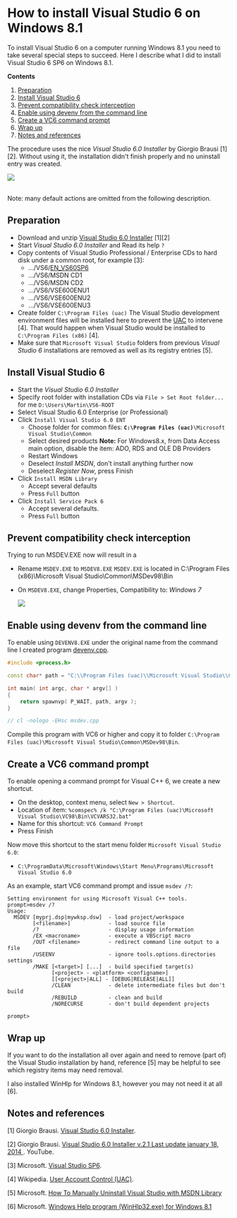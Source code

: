 How to install Visual Studio 6 on Windows 8.1
==============================================

To install Visual Studio 6 on a computer running Windows 8.1 you need to take several special steps to succeed. Here I describe what I did to install Visual Studio 6 SP6 on Windows 8.1. 

**Contents**  
1. [Preparation](#preparation)  
2. [Install Visual Studio 6](#install)  
3. [Prevent compatibility check interception](#compatibility)  
4. [Enable using devenv from the command line](#commandline)  
5. [Create a VC6 command prompt](#prompt)
6. [Wrap up](#wrapup)  
7. [Notes and references](#references)  

The  procedure uses the nice *Visual Studio 6.0 Installer* by Giorgio Brausi [1][2]. Without using it, the installation didn't finish properly and no uninstall entry was created. 
 
![](https://dl.dropboxusercontent.com/u/42098891/VisualStudio6.0Installer-v2.1.png)

<br>
Note: many default actions are omitted from the following description.

<a id="preparation"></a>
Preparation
-------------
- Download and unzip [Visual Studio 6.0 Installer](http://nuke.vbcorner.net/Articles/VB60/VisualStudio6Installer/tabid/93/language/en-US/Default.aspx) [1][2]
- Start *Visual Studio 6.0 Installer* and Read its help `?`
- Copy contents of Visual Studio Professional / Enterprise CDs to hard disk under a common root, for example [3]: 
	- .../VS6/[EN_VS60SP6](http://www.microsoft.com/en-us/download/details.aspx?id=9183)
	- .../VS6/MSDN CD1
	- .../VS6/MSDN CD2
	- .../VS6/VSE600ENU1
	- .../VS6/VSE600ENU2
	- .../VS6/VSE600ENU3
- Create folder `C:\Program Files (uac)`
	The Visual Studio development environment files will be installed here to prevent the [UAC](http://en.wikipedia.org/wiki/User_Account_Control) to intervene [4]. That would happen when Visual Studio would be installed to `C:\Program Files (x86)` [4].
- Make sure that `Microsoft Visual Studio` folders from previous *Visual Studio 6* installations are removed as well as its registry entries [5].


<a id="install"></a>
Install Visual Studio 6
------------------------

- Start the *Visual Studio 6.0 Installer*
- Specify root folder with installation CDs via `File > Set Root folder...`
	for me `D:\Users\Martin\VS6-ROOT`
- Select Visual Studio  6.0 Enterprise (or Professional)
- Click `Install Visual Studio 6.0 ENT`
	- Choose folder for common files:
		**`C:\Program Files (uac)`**`\Microsoft Visual Studio\Common`
	- Select desired products
		**Note:** For Windows8.x, from Data Access main option, disable the item: ADO, RDS and OLE DB Providers  
	- Restart Windows
	- Deselect *Install MSDN*, don't install anything further now
	- Deselect *Register Now*, press Finish
- Click `Install MSDN Library`
	- Accept several defaults
	- Press `Full` button
- Click `Install Service Pack 6`
	- Accept several defaults.
	- Press `Full` button

<a id="compatibility"></a>
Prevent compatibility check interception
------------------------------------------
Trying to run MSDEV.EXE now will result in a
- Rename `MSDEV.EXE` to `MSDEV8.EXE`
	`MSDEV.EXE` is located in C:\Program Files (x86)\Microsoft Visual Studio\Common\MSDev98\Bin
- On `MSDEV8.EXE`, change Properties, Compatibility to: *Windows 7*

	![](https://dl.dropboxusercontent.com/u/42098891/MSDEV8.EXE%20Properties.png)


<a id="commandline"></a>
Enable using devenv from the command line
-------------------------------------------
To enable using `DEVENV8.EXE` under the original name from the command line I created program [devenv.cpp](). 
```C++
#include <process.h>

const char* path = "C:\\Program Files (uac)\\Microsoft Visual Studio\\Common\\MSDev98\\Bin\\MSDEV8.EXE";

int main( int argc, char * argv[] )
{
    return spawnvp( P_WAIT, path, argv );
}

// cl -nologo -EHsc msdev.cpp
```

Compile this program with VC6 or higher and copy it to folder `C:\Program Files (uac)\Microsoft Visual Studio\Common\MSDev98\Bin`.

<a id="prompt"></a>
Create a VC6 command prompt
----------------------------
To enable opening a command prompt for Visual C++ 6, we create a new shortcut.
- On the desktop, context menu, select `New > Shortcut`.
- Location of item: `%comspec% /k "C:\Program Files (uac)\Microsoft Visual Studio\VC98\Bin\VCVARS32.bat"`
- Name for this shortcut: `VC6 Command Prompt`
- Press Finish

Now move this shortcut to the start menu folder `Microsoft Visual Studio 6.0`:
- `C:\ProgramData\Microsoft\Windows\Start Menu\Programs\Microsoft Visual Studio 6.0`

As an example, start VC6 command prompt and issue `msdev /?`:

```
Setting environment for using Microsoft Visual C++ tools.
prompt>msdev /?
Usage:
  MSDEV [myprj.dsp|mywksp.dsw]  - load project/workspace
        [<filename>]            - load source file
        /?                      - display usage information
        /EX <macroname>         - execute a VBScript macro
        /OUT <filename>         - redirect command line output to a file
        /USEENV                 - ignore tools.options.directories settings
        /MAKE [<target>] [...]  - build specified target(s)
              [<project> - <platform> <configname>]
              [[<project>|ALL] - [DEBUG|RELEASE|ALL]]
              /CLEAN            - delete intermediate files but don't build
              /REBUILD          - clean and build
              /NORECURSE        - don't build dependent projects

prompt>
```

<a id="wrapup"></a>
Wrap up
---------
If you want to do the installation all over again and need to remove (part of) the Visual Studio installation by hand, reference [5] may be helpful to see which registry items may need removal.

I also installed WinHlp for Windows 8.1, however you may not need it at all [6].


<a id="references"></a>
Notes and references
----------------------
[1] Giorgio Brausi. [Visual Studio 6.0 Installer](http://nuke.vbcorner.net/Articles/VB60/VisualStudio6Installer/tabid/93/language/en-US/Default.aspx).

[2] Giorgio Brausi. [Visual Studio 6.0 Installer v.2.1 Last update january 18, 2014 ](https://www.youtube.com/watch?v=BPGSXTgvFNU). YouTube.

[3] Microsoft. [Visual Studio SP6](http://www.microsoft.com/en-us/download/details.aspx?id=9183).

[4] Wikipedia. [User Account Control (UAC)](http://en.wikipedia.org/wiki/User_Account_Control).

[5] Microsoft. [How To Manually Uninstall Visual Studio with MSDN Library](http://support.microsoft.com/kb/2486971)

[6] Microsoft. [Windows Help program (WinHlp32.exe) for Windows 8.1](http://www.microsoft.com/en-us/download/details.aspx?id=40899)

<!--
[x] Microsoft Community. [UAC and one program used very regulary](http://answers.microsoft.com/en-us/windows/forum/windows_vista-security/uac-and-one-program-used-very-regulary/67bfc4b5-faff-4de4-be48-f395bf1c519d). gbswales, 12/4/2011.

[x] Code Project. [How to install Visual Studio 6 on Windows 7 professional 64bit](http://www.codeproject.com/Tips/408806/How-to-install-Visual-Studio-6-on-Windows-7-profes).
-->